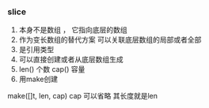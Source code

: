 ### slice
1. 本身不是数组 ， 它指向底层的数组
2. 作为变长数组的替代方案 可以关联底层数组的局部或者全部
3. 是引用类型
4. 可以直接创建或者从底层数组生成
5. len() 个数 cap() 容量
6. 用make创建

make([]t, len, cap) cap 可以省略 其长度就是len